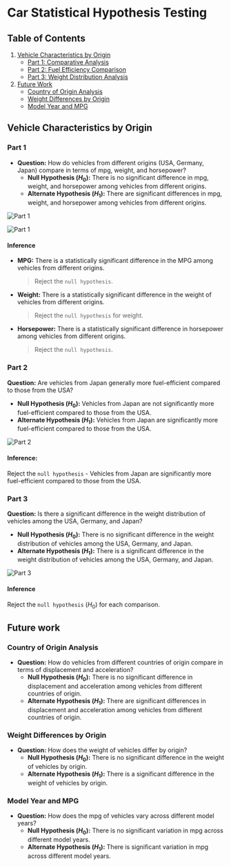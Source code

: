 # Car Statistical Hypothesis Testing

## Table of Contents
1. [Vehicle Characteristics by Origin](#Vehicle-Characteristics-by-Origin)
    - [Part 1: Comparative Analysis](#Part-1)
    - [Part 2: Fuel Efficiency Comparison](#Part-2)
    - [Part 3: Weight Distribution Analysis](#Part-3)
2. [Future Work](#Future-work)
    - [Country of Origin Analysis](#Country-of-Origin-Analysis)
    - [Weight Differences by Origin](#Weight-Differences-by-Origin)
    - [Model Year and MPG](#Model-Year-and-MPG)

## Vehicle Characteristics by Origin

### Part 1


- **Question:** How do vehicles from different origins (USA, Germany, Japan) compare in terms of mpg, weight, and horsepower?
  - **Null Hypothesis $(H_0)$:** There is no significant difference in mpg, weight, and horsepower among vehicles from different origins.
  - **Alternate Hypothesis $(H_1)$:** There are significant differences in mpg, weight, and horsepower among vehicles from different origins.

![Part 1](img/origin.png)

![Part 1](img/part_1.png)

#### Inference

- **MPG:** There is a statistically significant difference in the MPG among vehicles from different origins. 
    > Reject the `null hypothesis`.
- **Weight:** There is a statistically significant difference in the weight of vehicles from different origins. 
    > Reject the `null hypothesis` for weight.
- **Horsepower:** There is a statistically significant difference in horsepower among vehicles from different origins. 
    > Reject the `null hypothesis`.

### Part 2


**Question:** Are vehicles from Japan generally more fuel-efficient compared to those from the USA?
  - **Null Hypothesis $(H_0)$:** Vehicles from Japan are not significantly more fuel-efficient compared to those from the USA.
  - **Alternate Hypothesis $(H_1)$:** Vehicles from Japan are significantly more fuel-efficient compared to those from the USA.

![Part 2](img/part_2.png)

#### **Inference:** 

Reject the `null hypothesis` - Vehicles from Japan are significantly more fuel-efficient compared to those from the USA.

### Part 3


**Question:** Is there a significant difference in the weight distribution of vehicles among the USA, Germany, and Japan?
- **Null Hypothesis $(H_0)$:** There is no significant difference in the weight distribution of vehicles among the USA, Germany, and Japan.
- **Alternate Hypothesis $(H_1)$:** There is a significant difference in the weight distribution of vehicles among the USA, Germany, and Japan.

![Part 3](img/part_3.png)

#### **Inference** 

Reject the `null hypothesis` ($H_0$) for each comparison.

## Future work

### Country of Origin Analysis

- **Question:** How do vehicles from different countries of origin compare in terms of displacement and acceleration?
  - **Null Hypothesis $(H_0)$:** There is no significant difference in displacement and acceleration among vehicles from different countries of origin.
  - **Alternate Hypothesis $(H_1)$:** There are significant differences in displacement and acceleration among vehicles from different countries of origin.

### Weight Differences by Origin

- **Question:** How does the weight of vehicles differ by origin?
  - **Null Hypothesis $(H_0)$:** There is no significant difference in the weight of vehicles by origin.
  - **Alternate Hypothesis $(H_1)$:** There is a significant difference in the weight of vehicles by origin.

### Model Year and MPG

- **Question:** How does the mpg of vehicles vary across different model years?
  - **Null Hypothesis $(H_0)$:** There is no significant variation in mpg across different model years.
  - **Alternate Hypothesis $(H_1)$:** There is significant variation in mpg across different model years.